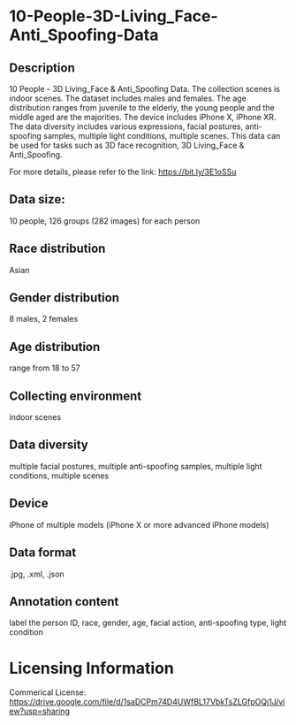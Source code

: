 # 10-People-3D-Living_Face-Anti_Spoofing-Data


## Description
10 People - 3D Living_Face & Anti_Spoofing Data. The collection scenes is indoor scenes. The dataset includes males and females. The age distribution ranges from juvenile to the elderly, the young people and the middle aged are the majorities. The device includes iPhone X, iPhone XR. The data diversity includes various expressions, facial postures, anti-spoofing samples, multiple light conditions, multiple scenes. This data can be used for tasks such as 3D face recognition, 3D Living_Face & Anti_Spoofing.

For more details, please refer to the link: https://bit.ly/3E1oSSu

## Data size:
10 people, 126 groups (282 images) for each person

## Race distribution
Asian

## Gender distribution
8 males, 2 females

## Age distribution
range from 18 to 57

## Collecting environment
indoor scenes

## Data diversity
multiple facial postures, multiple anti-spoofing samples, multiple light conditions, multiple scenes

## Device
iPhone of multiple models (iPhone X or more advanced iPhone models)

## Data format
.jpg, .xml, .json

## Annotation content
label the person ID, race, gender, age, facial action, anti-spoofing type, light condition

# Licensing Information
Commerical License: https://drive.google.com/file/d/1saDCPm74D4UWfBL17VbkTsZLGfpOQj1J/view?usp=sharing
